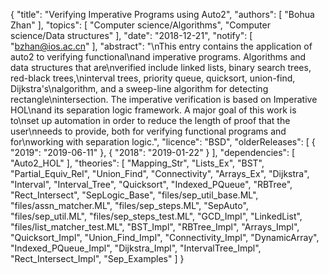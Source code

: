 {
    "title": "Verifying Imperative Programs using Auto2",
    "authors": [
        "Bohua Zhan"
    ],
    "topics": [
        "Computer science/Algorithms",
        "Computer science/Data structures"
    ],
    "date": "2018-12-21",
    "notify": [
        "bzhan@ios.ac.cn"
    ],
    "abstract": "\nThis entry contains the application of auto2 to verifying functional\nand imperative programs. Algorithms and data structures that are\nverified include linked lists, binary search trees, red-black trees,\ninterval trees, priority queue, quicksort, union-find, Dijkstra's\nalgorithm, and a sweep-line algorithm for detecting rectangle\nintersection. The imperative verification is based on Imperative HOL\nand its separation logic framework. A major goal of this work is to\nset up automation in order to reduce the length of proof that the user\nneeds to provide, both for verifying functional programs and for\nworking with separation logic.",
    "licence": "BSD",
    "olderReleases": [
        {
            "2019": "2019-06-11"
        },
        {
            "2018": "2019-01-22"
        }
    ],
    "dependencies": [
        "Auto2_HOL"
    ],
    "theories": [
        "Mapping_Str",
        "Lists_Ex",
        "BST",
        "Partial_Equiv_Rel",
        "Union_Find",
        "Connectivity",
        "Arrays_Ex",
        "Dijkstra",
        "Interval",
        "Interval_Tree",
        "Quicksort",
        "Indexed_PQueue",
        "RBTree",
        "Rect_Intersect",
        "SepLogic_Base",
        "files/sep_util_base.ML",
        "files/assn_matcher.ML",
        "files/sep_steps.ML",
        "SepAuto",
        "files/sep_util.ML",
        "files/sep_steps_test.ML",
        "GCD_Impl",
        "LinkedList",
        "files/list_matcher_test.ML",
        "BST_Impl",
        "RBTree_Impl",
        "Arrays_Impl",
        "Quicksort_Impl",
        "Union_Find_Impl",
        "Connectivity_Impl",
        "DynamicArray",
        "Indexed_PQueue_Impl",
        "Dijkstra_Impl",
        "IntervalTree_Impl",
        "Rect_Intersect_Impl",
        "Sep_Examples"
    ]
}